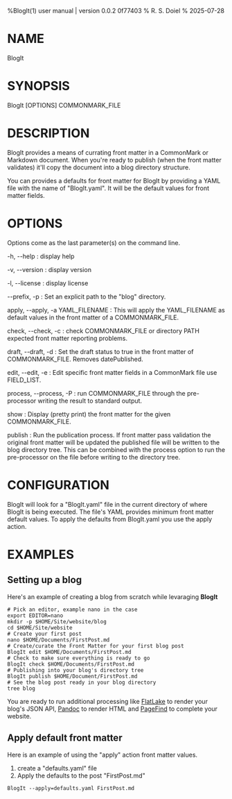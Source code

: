 %BlogIt(1) user manual | version 0.0.2 0f77403
% R. S. Doiel
% 2025-07-28

# NAME

BlogIt

# SYNOPSIS

BlogIt [OPTIONS] COMMONMARK_FILE

# DESCRIPTION

BlogIt provides a means of currating front matter in a CommonMark or Markdown
document. When you're ready to publish (when the front matter validates) it'll copy
the document into a blog directory structure.

You can provides a defaults for front matter for BlogIt by providing a YAML
file with the name of "BlogIt.yaml". It will be the default values for front matter
fields.

# OPTIONS

Options come as the last parameter(s) on the command line.

-h, --help
: display help

-v, --version
: display version

-l, --license
: display license

--prefix, -p
: Set an explicit path to the "blog" directory.

apply, --apply, -a YAML_FILENAME
: This will apply the YAML_FILENAME as default values in the front matter of a COMMONMARK_FILE.

check, --check, -c
: check COMMONMARK_FILE or directory PATH expected front matter reporting problems.

draft, --draft, -d
: Set the draft status to true in the front matter of COMMONMARK_FILE. Removes datePublished.

edit, --edit, -e
: Edit specific front matter fields in a CommonMark file use FIELD_LIST.

process, --process, -P
: run COMMONMARK_FILE through the pre-processor writing the result to standard output.

show
: Display (pretty print) the front matter for the given COMMONMARK_FILE.

publish
: Run the publication process. If front matter pass validation the original front matter will be updated
the published file will be written to the blog directory tree. This can be combined with the process option
to run the pre-processor on the file before writing to the directory tree.

# CONFIGURATION

BlogIt will look for a "BlogIt.yaml" file in the current directory of where BlogIt is being executed.
The file's YAML provides minimum front matter default values. To apply the defaults from BlogIt.yaml you use the
apply action.

# EXAMPLES

## Setting up a blog

Here's an example of creating a blog from scratch while levaraging __BlogIt__

~~~shell
# Pick an editor, example nano in the case
export EDITOR=nano
mkdir -p $HOME/Site/website/blog
cd $HOME/Site/website
# Create your first post
nano $HOME/Documents/FirstPost.md
# Create/curate the Front Matter for your first blog post
BlogIt edit $HOME/Documents/FirstPost.md
# Check to make sure everything is ready to go
BlogIt check $HOME/Documents/FirstPost.md
# Publishing into your blog's directory tree
BlogIt publish $HOME/Document/FirstPost.md
# See the blog post ready in your blog directory
tree blog
~~~

You are ready to run additional processing like [FlatLake](https://flatlake.app)
to render your blog's JSON API, [Pandoc](https://pandoc.org) to render HTML and 
[PageFind](https://pagefind.com) to complete your website.

## Apply default front matter

Here is an example of using the "apply" action front matter values.

1. create a "defaults.yaml" file
2. Apply the defaults to the post "FirstPost.md"

~~~shell
BlogIt --apply=defaults.yaml FirstPost.md
~~~


